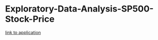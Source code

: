 # Exploratory-Data-Analysis-SP500-Stock-Price
[link to application](https://exploratory-data-analysis-sp500-stock-price.herokuapp.com/)
